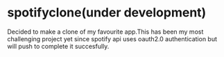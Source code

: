 # spotifyclone(under development)
Decided to make a clone of my favourite app.This has been my most challenging project yet since spotify api uses oauth2.0 authentication but will push to complete it succesfully.
